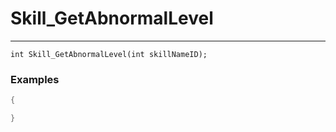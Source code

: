# Skill_GetAbnormalLevel
---
```
int Skill_GetAbnormalLevel(int skillNameID);
```

### Examples
```cpp - C++
{

}
```

